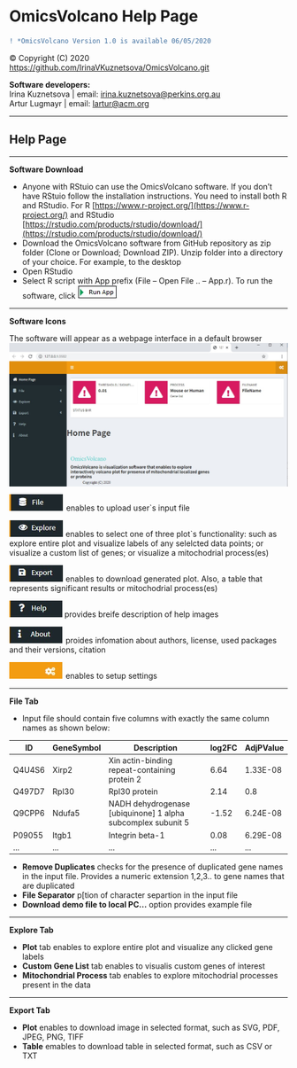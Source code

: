 # OmicsVolcano Help Page


```diff
! *OmicsVolcano Version 1.0 is available 06/05/2020  
```


© Copyright (C) 2020  
https://github.com/IrinaVKuznetsova/OmicsVolcano.git  


  
**Software developers:**  
Irina Kuznetsova | email: irina.kuznetsova@perkins.org.au  
Artur Lugmayr | email: lartur@acm.org  

------
Help Page  
------

_______
**Software Download**
* Anyone with RStuio can use the OmicsVolcano software. If you don’t have RStuio follow the installation instructions. You need to install both R and RStudio. For R [https://www.r-project.org/](https://www.r-project.org/) and RStudio [https://rstudio.com/products/rstudio/download/](https://rstudio.com/products/rstudio/download/)  
* Download the OmicsVolcano software from GitHub repository as zip folder (Clone or Download; Download ZIP). Unzip folder into a directory of your choice. For example, to the desktop  
* Open RStudio   
* Select R script with App prefix (File – Open File ..  – App.r). To run the software, click  ![Run App](https://github.com/IrinaVKuznetsova/OmicsVolcano/blob/master/docs/images/RunApp_image.jpg)  

_______ 
**Software Icons**  

The software will appear as a webpage interface in a default browser   
 <img align="center" src="https://github.com/IrinaVKuznetsova/OmicsVolcano/blob/master/docs/images/AppLook_image.jpg">   
 
  ![tab](https://github.com/IrinaVKuznetsova/OmicsVolcano/blob/master/docs/images/FileTabIcon_image.jpg)  enables to upload user`s input file      

  ![tab](https://github.com/IrinaVKuznetsova/OmicsVolcano/blob/master/docs/images/ExploreIcon_image.jpg)  enables to select one of three plot`s functionality: such as explore entire plot and visualize labels of any selelcted data points; or visualize a custom list of genes; or visualize a mitochodrial process(es)   

  ![tab](https://github.com/IrinaVKuznetsova/OmicsVolcano/blob/master/docs/images/ExportIcon_image.jpg)  enables to download generated plot. Also, a table that represents significant results or mitochodrial process(es)   

  ![tab](https://github.com/IrinaVKuznetsova/OmicsVolcano/blob/master/docs/images/HelpIcon_image.jpg)  provides breife description of help images   

  ![tab](https://github.com/IrinaVKuznetsova/OmicsVolcano/blob/master/docs/images/AboutIcon_image.jpg)  proides infomation about authors, license, used packages and their versions, citation   

  ![tab](https://github.com/IrinaVKuznetsova/OmicsVolcano/blob/master/docs/images/SettingsIcon_image.jpg)  enables to setup settings  


_______  
**File Tab**  
* Input file should contain five columns with exactly the same column names as shown below:  

| ID | GeneSymbol | Description | log2FC | AdjPValue
| - | - | - | - | - | 
Q4U4S6 | Xirp2 | Xin actin-binding repeat-containing protein 2 | 6.64 | 1.33E-08
Q497D7 | Rpl30 | Rpl30 protein | 2.14 | 0.8
Q9CPP6 | Ndufa5 | NADH dehydrogenase [ubiquinone] 1 alpha subcomplex subunit 5 | -1.52 | 6.24E-08
P09055 | Itgb1 | Integrin beta-1 | 0.08 | 6.29E-08
... | ... | ... | ... | ...

* **Remove Duplicates** checks for the presence of duplicated gene names in the input file. Provides a numeric extension 1,2,3.. to gene names that are duplicated  
* **File Separator** p[tion of character separtion in the input file  
* **Download demo file to local PC...** option provides example file  


_______  
**Explore Tab**  
* **Plot** tab enables to explore entire plot and visualize any clicked gene labels  
* **Custom Gene List** tab enables to visualis custom genes of interest   
* **Mitochondrial Process** tab enables to explore mitochodrial processes present in the data  


_______  
**Export Tab**  
* **Plot** enables to download image in selected format, such as SVG, PDF, JPEG, PNG, TIFF  
* **Table** emables to download table in selected format, such as CSV or TXT  









